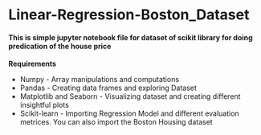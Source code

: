# Linear-Regression-Boston_Dataset

#### This is simple jupyter notebook file for dataset of scikit library for doing predication of the house price 

**Requirements**

- Numpy - Array manipulations and computations
- Pandas - Creating data frames and exploring Dataset
- Matplotlib and Seaborn - Visualizing dataset and creating different insightful plots
- Scikit-learn - Importing Regression Model and different evaluation metrices. You can also import the Boston Housing dataset
